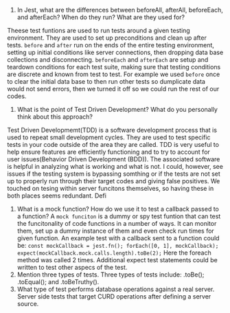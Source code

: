 <!-- Answers to the Short Answer Essay Questions go here -->


1. In Jest, what are the differences between beforeAll, afterAll, beforeEach, and afterEach? When do they run? What are they used for?

Theese test funtions are used to run tests around a given testing environment. They are used to set up preconditions and clean up after tests.
`before` and `after` run on the ends of the entire testing environment, setting up initial conditions like server connections, then dropping data base collections and disconnecting. `beforeEach` and `afterEach` are setup and teardown conditions for each test suite, making sure that testing conditions are discrete and known from test to test. For example we used `before` once to clear the initial data base to then run other tests so dumplicate data would not send errors, then we turned it off so we could run the rest of our codes. 
1. What is the point of Test Driven Development? What do you personally think about this approach?

Test Driven Developmemt(TDD) is a software development process that is used to repeat small development cycles. They are used to test specific tests in your code outside of the area they are called. 
TDD is very useful to help ensure features are efficiently functioning and to try to account for user issues(Behavior Driven Development (BDD)). The associated software is helpful in analyzing what is working and what is not. I could, however, see issues if the testing system is bypassing somthing or if the tests are not set up to properly run through their target codes and giving false positives. We touched on tesing within server funcitons themselves, so having these in both places seems redundant. Defi

1. What is a mock function? How do we use it to test a callback passed to a function?
A `mock funciton` is a dummy or spy test funtion that can test the funcitonality of code functions in a number of ways. It can monitor them, set up a dummy instance of them and even check run times for given function. 
An example test with a callback sent to a function could be: 
`const mockCallback = jest.fn();
forEach([0, 1], mockCallback);
expect(mockCallback.mock.calls.length).toBe(2);`
Here the foreach method was called 2 times. Additional expect test statements could be written to test other aspecs of the test. 
1. Mention three types of tests.
Three types of tests include: .toBe(); .toEqual(); and .toBeTruthy(). 
1. What type of test performs database operations against a real server.
Server side tests that target CURD operations after defining a server source. 
